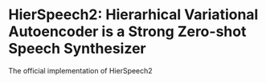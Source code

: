 # HierSpeech2: Hierarhical Variational Autoencoder is a Strong Zero-shot Speech Synthesizer
The official implementation of HierSpeech2
